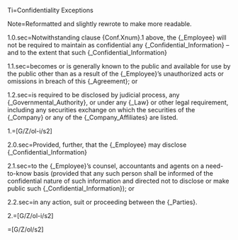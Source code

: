 Ti=Confidentiality Exceptions

Note=Reformatted and slightly rewrote to make more readable.

1.0.sec=Notwithstanding clause {Conf.Xnum}.1 above, the {_Employee} will not be required to maintain as confidential any {_Confidential_Information} – and to the extent that such {_Confidential_Information}

1.1.sec=becomes or is generally known to the public and available for use by the public other than as a result of the {_Employee}’s unauthorized acts or omissions in breach of this {_Agreement}; or

1.2.sec=is required to be disclosed by judicial process, any {_Governmental_Authority}, or under any {_Law} or other legal requirement, including any securities exchange on which the securities of the {_Company} or any of the {_Company_Affiliates} are listed.

1.=[G/Z/ol-i/s2]

2.0.sec=Provided, further, that the {_Employee} may disclose {_Confidential_Information}

2.1.sec=to the {_Employee}’s counsel, accountants and agents on a need-to-know basis (provided that any such person shall be informed of the confidential nature of such information and directed not to disclose or make public such {_Confidential_Information}); or

2.2.sec=in any action, suit or proceeding between the {_Parties}.

2.=[G/Z/ol-i/s2]

=[G/Z/ol/s2]

